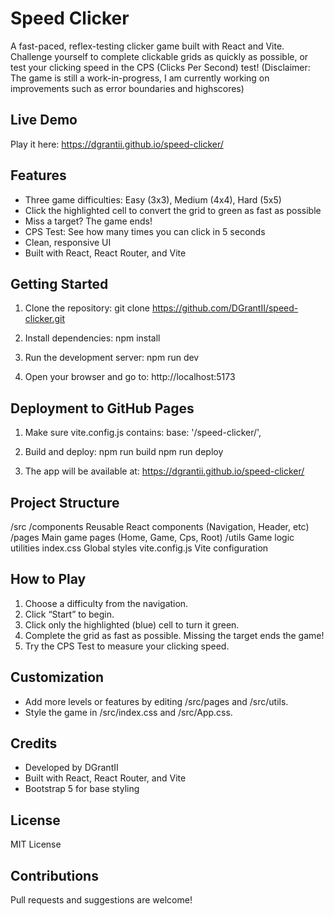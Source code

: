 Speed Clicker
=============

A fast-paced, reflex-testing clicker game built with React and Vite.
Challenge yourself to complete clickable grids as quickly as possible, or test your clicking speed in the CPS (Clicks Per Second) test!
(Disclaimer: The game is still a work-in-progress, I am currently working on improvements such as error boundaries and highscores)

Live Demo
---------
Play it here: https://dgrantii.github.io/speed-clicker/

Features
--------
- Three game difficulties: Easy (3x3), Medium (4x4), Hard (5x5)
- Click the highlighted cell to convert the grid to green as fast as possible
- Miss a target? The game ends!
- CPS Test: See how many times you can click in 5 seconds
- Clean, responsive UI
- Built with React, React Router, and Vite

Getting Started
---------------
1. Clone the repository:
   git clone https://github.com/DGrantII/speed-clicker.git

2. Install dependencies:
   npm install

3. Run the development server:
   npm run dev

4. Open your browser and go to:
   http://localhost:5173

Deployment to GitHub Pages
--------------------------
1. Make sure vite.config.js contains:
   base: '/speed-clicker/',

2. Build and deploy:
   npm run build
   npm run deploy

3. The app will be available at:
   https://dgrantii.github.io/speed-clicker/

Project Structure
-----------------
/src
  /components        Reusable React components (Navigation, Header, etc)
  /pages             Main game pages (Home, Game, Cps, Root)
  /utils             Game logic utilities
  index.css          Global styles
vite.config.js       Vite configuration

How to Play
-----------
1. Choose a difficulty from the navigation.
2. Click “Start” to begin.
3. Click only the highlighted (blue) cell to turn it green.
4. Complete the grid as fast as possible. Missing the target ends the game!
5. Try the CPS Test to measure your clicking speed.

Customization
-------------
- Add more levels or features by editing /src/pages and /src/utils.
- Style the game in /src/index.css and /src/App.css.

Credits
-------
- Developed by DGrantII
- Built with React, React Router, and Vite
- Bootstrap 5 for base styling

License
-------
MIT License

Contributions
-------------
Pull requests and suggestions are welcome!
